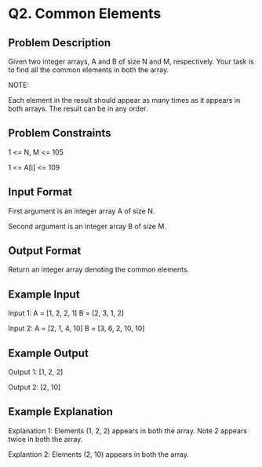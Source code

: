# Q2. Common Elements
## Problem Description
Given two integer arrays, A and B of size N and M, respectively. Your task is to find all the common elements in both the array.

NOTE:

Each element in the result should appear as many times as it appears in both arrays.
The result can be in any order.


## Problem Constraints
1 <= N, M <= 105

1 <= A[i] <= 109

## Input Format
First argument is an integer array A of size N.

Second argument is an integer array B of size M.

## Output Format
Return an integer array denoting the common elements.

## Example Input
Input 1:
 A = [1, 2, 2, 1]
 B = [2, 3, 1, 2]

Input 2:
 A = [2, 1, 4, 10]
 B = [3, 6, 2, 10, 10]


## Example Output
Output 1:
 [1, 2, 2]

Output 2:
 [2, 10]

## Example Explanation
Explanation 1:
 Elements (1, 2, 2) appears in both the array. Note 2 appears twice in both the array.

Explantion 2:
 Elements (2, 10) appears in both the array.
